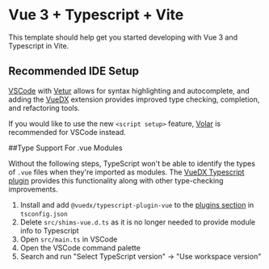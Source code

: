 # Vue 3 + Typescript + Vite
This template should help get you started developing with Vue 3 and Typescript in Vite.

## Recommended IDE Setup
[VSCode](https://code.visualstudio.com/) with [Vetur](https://marketplace.visualstudio.com/items?itemName=octref.vetur) allows
for syntax highlighting and autocomplete, and adding the [VueDX](https://marketplace.visualstudio.com/items?itemName=znck.vue-language-features) extension provides improved type checking, completion, and refactoring tools.

If you would like to use the new `<script setup>` feature, [Volar](https://marketplace.visualstudio.com/items?itemName=johnsoncodehk.volar) is recommended for VSCode instead.

##Type Support For .vue Modules

Without the following steps, TypeScript won't be able to identify the types of `.vue` files when they're imported as modules. The [VueDX Typescript plugin](https://www.npmjs.com/package/@vuedx/typescript-plugin-vue) provides this functionality along with other type-checking improvements.

   1. Install and add `@vuedx/typescript-plugin-vue` to the [plugins section](https://www.typescriptlang.org/tsconfig#plugins) in `tsconfig.json`
   2. Delete `src/shims-vue.d.ts` as it is no longer needed to provide module info to Typescript 
   3. Open `src/main.ts` in VSCode 
   4. Open the VSCode command palette
   5. Search and run "Select TypeScript version" -> "Use workspace version"
